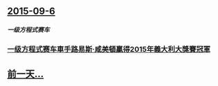 ## [2015-09-6](/zh/news/2015/09/6/index.md)

##### 一级方程式赛车
### [一级方程式赛车車手路易斯·咸美頓贏得2015年義大利大獎賽冠軍](/zh/news/2015/09/6/一级方程式赛车車手路易斯-咸美頓贏得2015年義大利大獎賽冠軍.md)
## [前一天...](/zh/news/2015/09/5/index.md)

